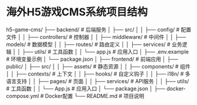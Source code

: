 # 海外H5游戏CMS系统项目结构
h5-game-cms/
├── backend/                  # 后端服务
│   ├── src/
│   │   ├── config/           # 配置文件
│   │   ├── controllers/      # 控制器
│   │   ├── middleware/       # 中间件
│   │   ├── models/           # 数据模型
│   │   ├── routes/           # 路由定义
│   │   ├── services/         # 业务逻辑
│   │   ├── utils/            # 工具函数
│   │   └── app.js            # 应用入口
│   ├── .env.example          # 环境变量示例
│   └── package.json
│
├── frontend/                 # 前端应用
│   ├── public/
│   ├── src/
│   │   ├── assets/           # 静态资源
│   │   ├── components/       # 组件
│   │   ├── contexts/         # 上下文
│   │   ├── hooks/            # 自定义钩子
│   │   ├── i18n/             # 多语言支持
│   │   ├── pages/            # 页面
│   │   ├── services/         # API服务
│   │   ├── utils/            # 工具函数
│   │   └── App.js            # 应用入口
│   └── package.json
│
├── docker-compose.yml        # Docker配置
└── README.md                 # 项目说明